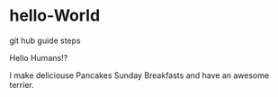 # hello-World
git hub guide steps


Hello Humans!?

I make deliciouse Pancakes Sunday Breakfasts and have an awesome terrier.

